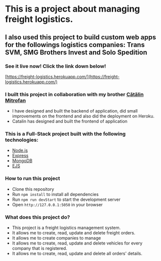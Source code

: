 # This is a project about managing freight logistics.

## I also used this project to build custom web apps for the followings logistics companies: **Trans SVM, SMG Brothers Invest and Solo Spedition** 

### See it live now! Click the link down below!

[https://freight-logistics.herokuapp.com/](https://freight-logistics.herokuapp.com/)


### I built this project in collaboration with my brother [Cătălin Mitrofan](https://github.com/Mitrogun)


- I have designed and built the backend of application, did small improvements on the frontend and also did the deployment on Heroku.
- Catalin has designed and built the frontend of application


### This is a Full-Stack project built with the following technologies:

- [Node.js](https://nodejs.org/en/)
- [Express](https://expressjs.com/)
- [MongoDB](https://www.mongodb.com/)
- [EJS](https://ejs.co/)

### How to run this project

- Clone this repository
- Run `npm install` to install all dependencies
- Run `npm run devStart` to start the development server
- Open `http://127.0.0.1:5050` in your browser

### What does this project do?

- This project is a freight logistics management system.
- It allows me to create, read, update and delete freight orders.
- It allows me to create companies to manage
- It allows me to create, read, update and delete vehicles for every company that is registered.
- It allows me to create, read, update and delete all orders' details.
